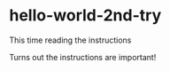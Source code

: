 # hello-world-2nd-try
This time reading the instructions

Turns out the instructions are important!
